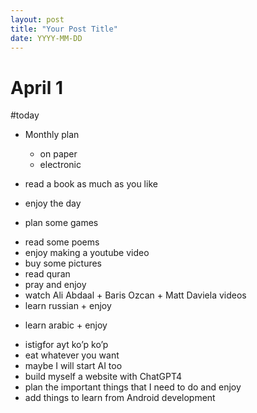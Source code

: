 ```yaml
---
layout: post
title: "Your Post Title"
date: YYYY-MM-DD
---
```

# April 1
#today

- Monthly plan
	- on paper
	- electronic

- read a book as much as you like
- enjoy the day
+ plan some games 
- read some poems
- enjoy making a youtube video
- buy some pictures
- read quran
- pray and enjoy
- watch Ali Abdaal + Baris Ozcan + Matt Daviela videos 
- learn russian + enjoy
+ learn arabic + enjoy
- istigfor ayt ko’p ko’p
- eat whatever you want
- maybe I will start AI too
- build myself a website with ChatGPT4
- plan the important things that I need to do and enjoy 
- add things to learn from Android development